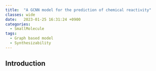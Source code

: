 ```yaml
---
title:  "A GCNN model for the prediction of chemical reactivity"
classes: wide
date:   2023-01-25 16:31:24 +0900
categories: 
  - SmallMolecule
tags:
  - Graph based model
  - Synthesizability
---
```


## Introduction
